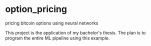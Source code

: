 # option_pricing
pricing bitcoin options using neural networks

This project is the application of my bachelor's thesis. The plan is to program the entire ML pipeline using this example.
